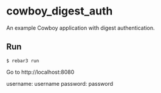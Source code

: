 cowboy_digest_auth
=====

An example Cowboy application with digest authentication.

Run
-----

    $ rebar3 run

Go to http://localhost:8080

username: username
password: password
